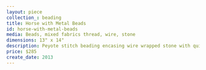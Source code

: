 ```yaml
---
layout: piece
collection_: beading
title: Horse with Metal Beads
id: horse-with-metal-beads
media: Beads, mixed fabrics thread, wire, stone
dimensions: 13" x 14"
description: Peyote stitch beading encasing wire wrapped stone with quilted fabric in glassed frame with blue mat in maple frame 2 inches in depth.
price: $285
create_date: 2013
---
```

